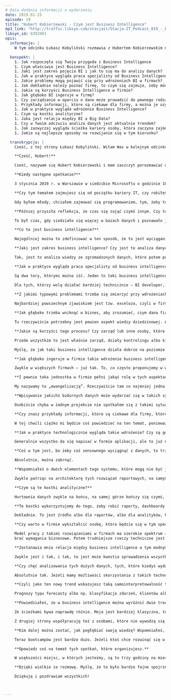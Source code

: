 ```yaml
---
# Data dodania informacji o wydarzeniu
date: 2019-01-25
episode: 19
title: "Hubert Kobierzewski - Czym jest Business Intelligence"
mp3_link: "http://traffic.libsyn.com/stacjait/Stacja.IT_Podcast_019_-_Hubert_Kobierzewski_-_Czym_jest_Business_Intelligence.mp3"
libsyn_id: 8392001
opis:
  informacje: |
    W tym odcinku Łukasz Kobyliński rozmawia z Hubertem Kobierzewskim na temat Business Intelligence. Rozmawiamy o przebiegu wdrożenia BI w firmie, jego korzyściach oraz relacji w odniesieniu do analizy danych i Big Data. 

  konspekt: |
    1. Jak rozpoczęła się Twoja przygoda z Business Intelligence
    1. Czym właściwie jest Business Intelligence?
    1. Jaki jest zakres pojęcia BI i jak to się ma do analizy danych?
    1. Jak w praktyce wygląda praca specjalisty od Business Intelligence?
    1. Jakie problemy mogą pojawić się przy wdrożeniach BI w firmach?
    1. Jak dokładnie należy poznać firmę, to czym się zajmuje, żeby móc dokonać takiego wdrożenia?
    1. Jakie są korzyści Business Intelligence w firmie?
    1. Jak głęboko BI ingeruje w firmę?
    1. Czy zarządzanie w oparciu o dane może prowadzić do pewnego rodzaju wypaczeń?
    1. Przykłady informacji, które są ciekawe dla firmy, a można je uzyskać dzięki procesom BI.
    1. Jak w praktyce wygląda wdrożenie Business Intelligence?
    1. Czym są kostki analityczne?
    1. Jaka jest relacja między BI a Big Data?
    1. Czy w Twoim odczuciu analiza danych jest aktualnie trendem?
    1. Jak zazwyczaj wygląda ścieżka kariery osoby, która zaczyna zajmować się Business Intelligence?
    1. Jakie są najlepsze sposoby na rozwijanie się w tym kierunku?

  transkrypcja: |
    Cześć, z tej strony Łukasz Kobyliński. Witam Was w kolejnym odcinku podcastu „Stacja IT”. Dzisiaj porozmawiamy na temat analizy danych, wizualizacji i szeroko rozumianego business intelligence. Moim dzisiejszym gościem jest Hubert Kobierzewski.

    **Cześć, Hubert!**

    Cześć, nazywam się Hubert Kobierzewski i mam zaszczyt porozmawiać dzisiaj głównie o business intelligence. Czy możesz powiedzieć parę słów o sobie, o tym, czym zajmujesz się na co dzień. Pracuję w firmie Codec, zajmuję się tam działką business intelligence. Czasem jeszcze poprowadzę jakieś szkolenie, czasami wieczorami zajmuję się społecznością, która nazywa się „Data Community” – obecnie jestem jej prezesem. To taka prężna organizacja, która już od ponad pięciu lat działa w wielu miastach Polski. Spotykamy się też na ogólnopolskich wydarzeniach, co ma związek zwykle z platformą danych Microsoft, ostatnio np. z artificial intelligence.

    **Kiedy następne spotkanie?**

    3 stycznia 2019 r. w Warszawie w siedzibie Microsoftu o godzinie 18. Dodatkowo zajmuję się grupą Power BI, która spotyka się zwykle w trzeci czwartek miesiąca w Startberry na Grochowskiej. 

    **Czy tym tematem zajmujesz się od początku kariery IT, czy robiłeś coś innego, nim zacząłeś zajmować się business intelligence?** 

    Gdy byłem młody, chciałem zajmować się programowaniem, tym, żeby to ładnie wyglądało, zachwycało, a niekoniecznie działało dobrze. Więc przez wiele, wiele lat byłem programistą. Zaczynałem w Delphi  od pierwszej wersji, w której językiem programowania był Pascal. Później nastąpił pewien zwrot w kierunku visual basic, potem znowu Delphi. A gdy weszły technologie dotnetowe, microsoftowe – to było jeszcze ok. 12 lat temu – siedziałem przed biurkiem i pisałem oprogramowanie. 

    **Później przyszła refleksja, że czas się zająć czymś innym. Czy to był nowy temat, który wydawał się bardziej atrakcyjny?** 

    To był czas, gdy siedziało się więcej w bazach danych i poznawało je. Gdy przyszła firma Codec, stwierdziła, że będę w tym dobry, a ja jeszcze wtedy nie wiedziałem, co to jest kostka analityczna. Pokazano mi świat danych z trochę innej, szerszej perspektywy, nie tylko takiej, w której wypełnia się wymagania funkcjonalne jakiegoś oprogramowania transakcyjnego.

    **Co to jest business intelligence?**

    Najogólniej można to zdefiniować w ten sposób, że to jest wyciąganie informacji z danych. To takie źródło wiedzy. Bo zwykle jest tak, że jeżeli zaczynamy mieć do czynienia z danymi, to są to dane, które zapisujemy jako programiści w bazach danych. One się tam gromadziły i służyły do tego, aby rozpocząć jakiś proces i zakończyć, np. sprzedaż samochodu. Ale potem przychodzi zarząd sprzedawcy samochodów i pyta, czy zarabia, czy traci. To jest ta wiedza, którą później uzyskuje się z tych danych. Bardzo często jest tak, że ta wiedza jest ukryta w różnych miejscach. Oddzielnie mamy system do obsługi przedsprzedażowej, te CRM-y, marketing, który korzysta z dobrodziejstw social mediów, cały wewnętrzny system sprzedażowy, potem posprzedażowy. To są źródła pojedynczych silosów danych, a potem przychodzi business intelligence, łapie to wszystko i wrzuca do jednego wora we w miarę ustrukturyzowany sposób. Zwykle przychodzimy tu z takim pojęciem „hurtowni danych”, potem wstawiamy business intelligence, który jest tak naprawdę wisienką na torcie, stercie danych, którą zebraliśmy.

    **Jaki jest zakres business intelligence? Czy jest to analiza danych zorientowana na biznes związana z wyciąganiem wiedzy istotnej biznesowo?**

    Tak, jest to analiza wiedzy ze zgromadzonych danych, które potem pomagają prowadzić biznes. Jeżeli dowiemy się, że źle nam idzie, to trzeba szukać tego, gdzie idzie nam źle. Czasem jest to zrobione przez uczenie maszynowe, bo uczenie maszynowe pokaże, w których miejscach robimy coś źle, a czasem trzeba to ręcznie zrobić – w zależności od tego, w co tak naprawdę zainwestowaliśmy od strony tego business intelligence.

    **Jak w praktyce wygląda praca specjalisty od business intelligence?**

    Są dwa tory, którymi można iść. Jeden to taki business intelligence developer, czyli specjalista techniczny, który bierze klawiaturę, myszkę, oprogramowanie np. do budowy hurtowni danych i buduje to wszystko technicznie. Ta osoba musi mieć też pojęcie, czym są wymiary, miary czy atrybuty. Drugi tor to analityk biznesowy, który stoi twarzą do klienta. To, co kieruje jego pracą, to przede wszystkim potrzeby klienta. Firma czuje, że potrzebuje business intelligence albo że ma to business intelligence, albo jeszcze nie wie, że ma, ale zaczęła mieć – my jesteśmy po to, aby to wskazać albo by najpierw klient się wyspowiadał, co go boli i jakich informacji oczekuje. I my sprawdzamy, czy te dane są u nich, czy ich nie ma, czy da się to połączyć, ile pracy trzeba w to włożyć i w jakich etapach my to zrobimy. Ustalenia takiego projektu business intelligence przekazuje się BI developerom, którzy potem to implementują, oczywiście przy interakcji z klientem, sprawdzeniu, czy to idzie dobrze, czy źle. 

    Dla tych, którzy wolą działać bardziej technicznie – BI developer, a dla tych, którzy są bardziej otwarci na stanięcie twarzą w twarz z dobrym albo złym klientem – to taki trochę analityk biznesowy.

    **Z jakimi typowymi problemami trzeba się zmierzyć przy wdrożeniach, ustawieniach business intelligence w firmach?**
    
    Najbardziej powszechnym zjawiskiem jest tzw. exceloza, czyli w firmie mamy tysiąc exceli, nad którymi już nie panujemy, nie wiemy, która wersja jest dobra, która jest OK. Może ktoś napisał jeszcze jakiś kod i jego sens biznesowy został zapamiętany albo napisał „+30 tys.” w jednej komórce i ona jest powielana w innych wersjach, gdzie to już biznesowo nie ma sensu. Firmy czasem nie wiedzą, że mają business intelligence, bo dla nich to faktycznie zaczyna się, gdy ktoś zbierze kilka ekstraktów w jeden Excel i użyje funkcji „wyszukaj pionowo”. Tak naprawdę to jest dla nich pierwsza wersja business intelligence. Kiedy my przychodzimy, choroba zwykle już postępuje, bo ciężko się odzwyczaić od tych exceli, zwłaszcza działy controllingu wiodą w tym prym. Trzeba te całe rozwiązania, które tam są, poddać pewnej kontroli, ułożyć, pojęciowo się dogadać, ponieważ różne działy w firmie raportują i stosują odmienne pojęcia. Często jest tak, że jak wprowadzimy hurtownię danych business intelligence, zaczynamy automatycznie produkować raporty, to przychodzą kierownicy działów i mówią, że chcieliby, aby one były jednak inaczej przedstawione, bo okazuje się, że niekoniecznie w dobrym świetle ich pokazują. My oddajemy władzę bardziej danym aniżeli ludziom nad danymi. Wolimy, aby te decyzje były oparte na danych, a nie pewnych sugestiach, które każdy może stworzyć na swoim komputerze.

    **Jak głęboko trzeba wniknąć w biznes, aby zrozumieć, czym dana firma się tak naprawdę zajmuje? Bo jeśli mówimy o excelach, w których zapisuje się różne rzeczy, to mogą tam być bardzo specyficzne dla biznesu dane, kolumny, rozumienie tych danych. Ile czasu trzeba poświęcić, aby zorientować się, co jest dla tej firmy istotne i co ona robi?**

    Tu rzeczywiście potrzebny jest pewien aspekt wiedzy dziedzinowej. Ale my w Codecu dzielimy business intelligence na dwie twarze. Jeden to controlling finansowy, który w zasadzie w większości firm wygląda tak samo. Czyli układ kont, układy zarządcze, sprawozdawcze, konsolidacja finansowa – takie rzeczy są zwykle regulowane regułami albo prawem. Wszystkie firmy podlegają tym samym regułom. Druga sprawa to business intelligence operacyjny. Tu już trzeba wejść w klienta. Zwykle wyłania się taką osobę, którą określa się mianem subject-matter expert. Ta osoba jest dla nas interfejsem, którą bierzemy w momencie, gdy rozpoznajemy, co w danej firmie się dzieje, i ona nam tłumaczy, co czym jest, jakie są procesy biznesowe, jakie informacje chcemy wyciągnąć z danych generowanych przez te procesy biznesowe. Współpraca z klientem musi być bardzo ścisła. Oczywiście jeśli robiliśmy jakiś projekt w tej samej branży, to dużo łatwiej jest wchodzić, ale z doświadczenia wiem, że przy takim układzie, kiedy pobieramy kogoś do zespołu od klienta – jedną albo więcej osób – to tę współpracę jak najbardziej da się ułożyć, nawet bez znajomości branży.

    **Jakie są korzyści tego procesu? Czy zarząd lub inne osoby, które pracują w firmie, mogą otrzymać jakieś istotne informacje?**

    Przede wszystkim to jest właśnie zarząd, działy kontrolingu albo kierownicy poszczególnych działów, bo to oni zwykle podejmują decyzje, oni potrzebują danych do ich podjęcia. To są pierwsze osoby korzystające z tego procesu. Zwykle jest tak, że one mają problem z czasem. Gdy jest zamknięcie miesiąca, to do trzeciego dnia następnego miesiąca zaczyna się popłoch. Proszę sobie wyobrazić początek maja, kiedy w Polsce te pierwsze trzy dni są wyjęte, a jeżeli jesteśmy firmą w grupie, mamy regulacje wewnętrzne, to ludzie siedzą po godzinach. To, co my robimy, to oddajemy ludziom czas, żeby mieli go więcej dla siebie. Bo te procesy hurtowego zasilania raportów danymi są zautomatyzowane do takiej postaci, żeby generowanie raportów było dużo łatwiejsze, aby nie trzeba było spędzać nad tym już tyle czasu co wcześniej. Nasi klienci dosłownie mówią nam, że oddajemy im wieczory i pole do popisu, aby robić u siebie w pracy więcej.

    Myślę, że jak taki business intelligence działa dobrze na poziomie kierowników czy zarządu, to następnym krokiem jest taki business intelligence operacyjny, gdzie daje się takie dashboardy czy kokpity menedżerskie pracownikom pierwszej linii. Załóżmy, że jesteśmy pracownikiem call center, dzwonimy do klienta i mamy przed sobą dashboard klienta, wiemy, w których miejscach i jak jest on zaangażowany, czy często do nas dzwoni, czy nie, jakie sprawy zgłaszał wcześniej. Taki człowiek już na pierwszej linii jest w stanie podejmować decyzje. Business intelligence przede wszystkim pomaga nam podejmować decyzje w locie. Oczywiście jest jeszcze aspekt eksploracji danych – dzięki niemu osoby, które mocno siedzą z danymi, wyciągają jeszcze informacje z głębi, np. w który segment produktów wejść głębiej albo którego się pozbyć, bo jest nieopłacalny.

    **Jak głęboko ingeruje w firmie takie wdrożenie business intelligence? Bo pewnie można w miarę bezboleśnie zebrać różne źródła danych, aby poddać je wspólnej analizie, ale jeśli firma nie rejestruje czegoś, co jest istotne, z jakiegoś powodu nie zapisuje istotnego faktu o klientach albo transakcjach, to trzeba wprowadzić element tego typu procesu. Czy pojawiają się jakieś problemy wynikające z tego, że wpływamy na wewnętrzne procesy firmy?**

    Zwykle w większych firmach – już tak. To, co często proponujemy w większych organizacjach, to stworzenie sobie takiej komórki. My to nazywamy BI center of excellence, gdzie dobiera się co najmniej trzy osoby, które potem będą sterowały zmianami w firmie, bo bardzo często jest tak, że pojawienie się business intelligence, hurtowni danych czy w ogóle analizy danych powoduje, że zaczynamy na te dane patrzeć troszkę inaczej, właśnie ze względu na wykorzystanie wiedzy, która w nich jest. Ale często okazuje się, że te osoby, które wprowadzają dane, ze względu na swobodę pozostawioną przez twórców aplikacji wpisują, kolokwialnie mówiąc, bzdury. A potem z tych bzdur wychodzą nam fajne rzeczy w raportach. Procesy jakości danych, master data management czy chociażby zalążki takich projektów to jest taka najsilniejsza zmiana w firmie. Często bardzo ciężko ją wprowadzić, bo należy do tego przekonać najwyższe władze w firmie, do tego, że trzeba będzie wydać trochę pieniędzy, żeby ułożyć procesy biznesowe, które nie dadzą efektów w pięć dni czy w trzy miesiące, bo to są raczej programy na pół roku czy kilka lat. Taki center of excellence, który będzie zainteresowany nowymi systemami czy modyfikacją systemów transakcyjnych działających w firmie i będzie zawsze miał BI z tyłu głowy, zacznie się przyglądać wszystkim wymaganiom stawianym aplikacjom nie tylko pod kątem wypełniania tych transakcyjnych procesów biznesowych, ale też właśnie analityki. I właśnie oni powiedzą, że OK, w procesie biznesowym data urodzenia może jest nieważna, ale np. w procesie analitycznym – już tak. I to jest pierwszy krok do tego, aby zapewnić sobie dobre raportowanie, dobrą jakość. Poprzez takie inicjatywy, typu master data management, zarządzanie danymi albo data quality budzi się też właścicielstwo danych, odpowiedzialność, to, do czego ludzie bardzo często nie chcą się przyznawać.

    **I pewnie taka jednostka w firmie pełni jakąś rolę w tych aspektach miękkich, w przekonywaniu ludzi, że warto, że trzeba, że to dla naszej korzyści, bo spodziewam się, że opór może być duży.**

    My nazywamy to „ewangelizacją”. Rzeczywiście tam co najmniej jedna osoba musi być tą, która będzie popularyzowała to business intelligence. Bo jeżeli wprowadzamy jakiekolwiek projekty w firmie, to jeżeli ich adaptacja jest słaba, użyteczność na pierwszej linii jest niefajna, to takie systemy umierają w firmie. To, co nie jest wykorzystywane, jest wyrzucane. Muszą więc być osoby, które będą propagowały wiedzę o tym, że w ogóle coś takiego jest, tłumaczyły, jak tego używać, jakie korzyści z tego uzyskamy itd. Mimo wszystko niektórzy ludzie będą chcieli pozostać przy starych excelach i pracować takim sposobem dalej, bo to jest ich strefa komfortu. Czasami mocniejsze popchnięcie w kierunku nowszych rozwiązań powoduje, że ludzie otwierają oczy, że można coś zrobić pięć razy krócej.

    **Wpisywanie jakichś bzdurnych danych może wydarzać się w takich sytuacjach, kiedy ludzie są rozliczani z pewnych liczb, które wprowadzają do systemu. Jeśli mamy duże zaufanie do zarządzania w oparciu o dane, patrzymy na liczby, a nie rozmawiamy z ludźmi, i ktoś ma w celach rocznych odbycie stu rozmów z klientami, to on ma zachętę do tego, żeby wprowadzać, że właśnie dzisiaj już pięć razy do kogoś pojechał. Czy spotykacie się z takimi wypaczeniami systemów, w których połączenie z rozliczaniem pracowników z jakichś konkretnych liczb, kwot powoduje niepokojące zjawiska?**

    Osobiście chyba w żadnym projekcie nie spotkałem się z takimi sytuacjami, ale moi koledzy – tak. Jednym z nich była sieć sprzedaży jednego z producentów farmaceutyków. Te osoby raportowały jedne rzeczy poprzez swoje CRM-y, a kiedy wprowadzono monitorowanie floty, okazało się, że jest to rozbieżne. Zastosowanie business intelligence było takie, żeby nałożyć na siebie te informacje, które były pozyskiwane od dostawcy czy zarządcy floty, z tymi rzeczami, które wpisywane są w CRM, i potem przywoływać pracowników do porządku. Były też sytuacje związane z business intelligence departamentalnym, nie ma takiego ogólnego firmowego. Kierownicy dostosowują swoje wyniki, żeby ładnie to wyglądało na wykresie. Gdy potem przychodzą standardy ogólnofirmowe, to w tym momencie kierownicy denerwują się, bo ich wyniki podciągnięte pod tę samą kreskę jednak nie są takie, jak były pokazywane wcześniej.

    **Czy znasz przykłady informacji, które są ciekawe dla firmy, które można było uzyskać dzięki procesom business intelligence, ale które mniej nam się kojarzą z wynikami sprzedażowymi, liczbą spotkań czy jakąś analityką klientów? Czy któraś z firm miała nietypowe zastosowanie, coś, co nie dotyczyło bezpośrednio sprzedaży?**

    W tej chwili ciężko mi będzie coś powiedzieć na ten temat, ponieważ dużo mamy związku z finansami, robiliśmy np. analizy przypływów pieniężnych w firmie, takie cashflow. Kiedyś zrobiliśmy taki model dla jednej z firm, która zajmuje się windykacją. Zanim kupiła pakiet windykacyjny konsumencki, przepuszczała go przez stworzony przez nas model, opracowany na podstawie historii, i pokazywał on im, że z tej paczki długu będą mieli w tym miesiącu tyle, w tym tyle i w tym tyle. To pokazywało potencjalny zwrot z inwestycji. Może nie sprzedaż bezpośrednia, ale potencjał operacji finansowej. Tak biznesy zwykle działają, sprzedaż jest ich najważniejszym driverem, w zasadzie skupiamy się na wszystkim, co jest związane z kosztami, z przychodami firmy. Operacyjnie, owszem, też, ale każdy biznes inaczej. Mógłbym powiedzieć, że robiłem hurtownię dla czegoś takiego jak PKS u nas w Polsce, tam mogliśmy pokazywać np. przepływy pasażerów i to, jak pomagać w planowaniu linii autobusowych na poziomie krajowym. Oni robili takie główne korytarze, potem nitki dochodzące i analizowało się liczby pasażerów, które przepływały tymi nitkami po całym kraju.

    **Jak w praktyce technologicznie wygląda takie wdrożenie? Czy są gotowe platformy, z których się korzysta i które trzeba zintegrować z systemami u klientów, czy też są to rozwiązania tworzone od zera, które pozwalają wdrożyć w firmie business intelligence?**

    Generalnie wszystko da się napisać w formie aplikacji, ale to już nie będzie takie elastyczne, uniwersalne i monitorowalne. Poza tym będzie kosztować. Oczywiście duzi producenci, tacy jak Informatica, Oracle, Microsoft, SAP, mają pakiety, które pozwalają składować dane. W pierwszym przypadku to jest zwykle relacyjna baza danych, bo takie najlepiej sprawdzają się w business intelligence czy w hurtowniach danych. Na pewno dadzą się tam wykorzystać pakiety integracyjne, w których pobieramy dane z wielu różnych źródeł w wielu różnych formach czy też pobieramy dane ze źródłowych baz danych czy z ekstraktów, bo bardzo często izoluje się systemy źródłowe od hurtowni danych poprzez wprowadzenie ekstraktów. Na samej górze mamy najczęściej kostki analityczne jako taką formę uproszczenia czy interfejsu dla użytkownika biznesowego w formie źródła danych ze zdefiniowanymi relacjami. Plus narzędzia do produkcji raportów. To raportowanie jest z jednej strony klasyczne, korporacyjne, czyli piszemy jakieś sztywne raporty, które użytkownik wyciąga sobie z katalogu, uruchamia, odświeża, wprowadza parametry. I one są raczej bardziej statyczne albo nadające się do wydruku. Z drugiej strony na drugim końcu mamy coś takiego jak self-service BI, czyli danie pewnej wolności użytkownikowi biznesowemu, kiedy ci specjaliści od BI przygotują ładne źródło danych w postaci zestawu tabelek albo jakichś kostek analitycznych. Wtedy te osoby po prostu łączą się z tymi kostkami i układają sobie dane, raporty w taki sposób czy drążą te dane jak tacy bardziej zaawansowani użytkownicy. Mówi się, że self-service BI jest dla wszystkich, ale z tego, co usłyszałem kiedyś na jednej z konferencji, to self-service BI jest dla tych, co są bardziej self-service.

    **Coś w tym jest, bo żeby coś sensownego wyciągnąć z danych, to trzeba się chwilę zastanowić, aby nie zrobić sobie krzywdy, bo łatwo można wygenerować raport, który dajemy na wnioski albo jest niekompatybilny z tym, na co wcześniej patrzyliśmy.**

    Absolutnie, można zabrnąć.

    **Wspomniałeś o dwóch elementach tego systemu, które mogą nie być jasne. Wspomniałeś, że są bazy danych, które trzymają te na bieżąco gromadzone dane. Ale często robi się tak, że bezpośrednio z nich nie korzystamy, tylko robimy pośrednią warstwę ekstraktów. Czy masz tu na myśli osobną warstwę bazy danych, czy jakąś inną warstwę, która pozwala nam to odizolować od oryginalnych źródeł?**

    Zwykle patrząc na architekturę tych rozwiązań raportowych, na samym dole są te źródła danych, z których korzystamy. One są w przeróżnych formach, dlatego mówimy tu o integracji. Poziom wyżej zwykle tworzy się warstwę takiego ODS-a, czyli operational data store. To są tak naprawdę kopie danych źródłowych. One są pobierane w takich klasycznych hurtowniach po to, aby potem, jeżeli chcemy odświeżać dane czy przerabiać je dalej, nie obciążać systemów źródłowych. Bo jednym z problemów raportowania jest to, że jeżeli w aplikacji transakcyjnej mamy raportowanie, to jeżeli rośniemy z tymi danymi, rośniemy też często z liczbą raportów i uruchomieniami tych raportów, to one stają się kłopotem dla aplikacji transakcyjnej. Ich uruchamianie często obciąża aplikację i inni użytkownicy zaczynają się skarżyć na wydajność. Bardzo często następnym krokiem jest stworzenie replikacji tej bazy danych transakcyjnej i raportowanie z tamtej bazy tymi samymi raportami. A potem, jak już widzimy, że chcemy połączyć dane z innymi danymi, wtedy tworzy się hurtownia. Powyżej tzw. ODS-u tworzy się takie struktury, który są bliższe raportowaniu. Czyli mamy tak naprawdę nazwy tych kolumn, tabelek, które są bliżej użytkownika biznesowego. Tam jest napisane „sprzedaż”, „koszt”, a nie jakieś „TBR…”, tak po programistycznemu…

    **Czym są te kostki analityczne?**

    Hurtownia danych zwykle na końcu, na samej górze kończy się czymś, co nazywa się data mart, czyli takimi tematycznymi zestawami tabel, gdzie w jednej tabeli mamy zebraną sprzedaż, w innej – listę produktów, w kolejnej – listę klientów, kalendarz. Tak jakby upraszczamy ten nasz świat biznesowo-raportowy. Ale to wszystko siedzi na razie w tabelkach relacyjnych, które mimo dużych możliwości definicji, powiązań, prostych typów danych – wiemy, gdzie zrobić agregację – wymagają jednak od użytkownika trochę ekwilibrystyki. Bo jeżeli użytkownik zobaczy daną numeryczną, np. klucz klienta, i kwotę sprzedaży, to systemy raportowe zwykle traktują te dane jednakowo. One proponują agregację, ale nie dokonujemy takiej samej agregacji na identyfikatorze klienta jak np. na samej sprzedaży, bo tu będzie suma, a tu np. liczba wystąpień. Zestawienie tego w jeszcze jedną strukturę, którą nazywa się kostką analityczną, powoduje, że wszystkie relacje zostają usztywnione, tzn. my wiemy, jak ci klienci są połączeni z naszą sprzedażą, wiemy, jak to jest ładnie rozłożone po kategoriach produktu. Dodane są też funkcje takiej inteligencji czasowej, czyli np. miary, które pozwalają nam porównać się np. na rok wstecz czy zobaczyć, czy w poprzednim okresie mieliśmy wzrost, czy spadek. Możemy wprowadzić dodatkowe mierniki, tzw. key performance indicators, co często jest implementowane w kostkach, przeróżne hierarchie. To rozszerza możliwości tej relacyjnej bazy danych w potężne narzędzia analityczne. Takie, że użytkownik biznesowy jest w stanie o wiele, wiele szybciej operować danymi, które są ładnie ułożone w kostce, z tymi dodatkowymi elementami, o których wspomniałem, niż z samymi gołymi tabelami relacyjnymi.

    **Te kostki wykorzystujemy do tego, żeby robić raporty, dashboardy albo interaktywną analitykę.**

    Dokładnie. To jest źródło albo dla raportów, albo dla analityków, którzy zagłębiają się w te dane.

    **Czy warto w firmie wykształcić osobę, która będzie się w tym specjalizowała, znała na tym, np. modyfikowała te raporty, tworzyła nowy dashboard, jeśli ten poprzedni nam się znudził albo będziemy chcieli coś w nim zmienić?**

    Model pracy z takimi rozwiązaniami w firmach ma szerokie spektrum – od takiego stanu, że czasami nic nie robimy, wszystko zlecamy i tylko zewnętrzni specjaliści zajmują się takimi zmianami. Jest też druga strona, kiedy wszystko sami robimy wewnętrznie. Rzeczywiście wtedy trzeba nabyć odpowiednich kompetencji. Czasami jest to rozwiązanie pośrodku, tzn. firma sama otrzymuje np. raporty, bo to jest trochę łatwiejsze, sama potrafi ze
    brać wymagania biznesowe. Potem trudniejsze rzeczy techniczne jest w stanie efektywnie przekazać firmie, która dostarcza takie rozwiązania, np. samą hurtownię albo hurtownię plus kostki. Bardzo często spotykanym przypadkiem jest to, że raporty pozostawia się po stronie klienta, one najczęściej się zmieniają. Tu też chodzi o to, żeby odpowiadać częściej na potrzeby firmy, bo w momencie kiedy ktoś się zorientuje, że albo potrzebuje zmodyfikować istniejący raport, albo dodać nowy, to jeżeli powie któremuś ze swoich współpracowników, że trzeba to zrobić, to może odbyć się w miarę szybko, ale jeżeli trzeba wystawić zlecenie dla firmy zewnętrznej, to już mogą być problemy. Jeżeli nie mamy otwartej umowy z dostawcą, w której rozliczamy się za zrobioną pracę, czyli zużyty czas, to zwykle robione jest to wnioskami zmian i wycenianiem itd., a to może trochę wydłużyć proces, co tak naprawdę jest jedną z bolączek business intelligence. Mamy narzędzia, które pozwalają szybko pozmieniać te raporty, ale procesy biznesowe czasem za tym nie nadążają. Jeżeli więc chcemy zachować balans, to proponowałbym przynajmniej tę część raportową objąć wewnątrz firmy, żebyśmy mogli szybciej reagować i szybciej mieć u siebie narzędzia do podejmowania decyzji.

    **Zastanawia mnie relacja między business intelligence a tym modnym ciągle big data. Faktycznie wiele firm ma dużo danych, szczególnie firmy zaangażowane w sprzedaż czy w funkcjonowanie w świecie on-line. Jak rozwiązania business intelligence mają się tu do big data? Czy chodzi o integrację różnych narzędzi, czy też są głębsze problemy, które musimy rozwiązać, jeśli chcielibyśmy takie duże dane analizować podobnymi narzędziami lub tymi samymi?**

    Zwykle jest i tak, i tak, to jest może kwestia sprowadzenia wszystkiego do podobnego mianownika. Bo business intelligence bardzo dobrze radzi sobie z big data. Big data jest trochę inną formą informacji transakcyjnej. Gdy wchodzimy na jakąś stronę, zostawiamy ślad – np. poprzez kliknięcie czy skrolowanie – to te dane zostają u dostawców analityki związanej ze śledzeniem stron. Nawet jeżeli mamy te surowe dane, np. logi z serwera albo serwerów, gdzie stoją nasze strony, to i tak te narzędzia, które występują w big data, doprowadzają do tego, że te dane są bardziej ułożone. Te formy przeznaczone do analityki są zwykle bardziej relacyjne. Nawet jeżeli mamy liczbę słów w jakimś tekście, to i tak doprowadzamy to do formy raportu relacyjnego, np. mamy słowo i liczbę wystąpień. Możemy tu wziąć jakiś identyfikator i listę miejsc, które ktoś odwiedził wraz z częstotliwością, czasem przebywania. To wszystko sprowadza się do takiej relacyjnej formy. Potem bierzemy te wyniki, big data plus narzędzia, które tam dookoła mieliśmy. One są traktowane jako jedno ze źródeł business intelligence, bardzo często później mieszają się dane relacyjne z tymi mniej relacyjnymi. Należy to traktować jako kolejny strumień danych do naszej analityki.

    **Czy chęć analizowania tych dużych danych, tych, które kiedyś wydawały się nieistotne, jak np. to skrolowanie po stronie, liczba wejść do nas na stronę, to, że np. ktoś długo na niej był, przeskrolował, to rzeczywiście jest trendem, że to wszystko chcielibyśmy wiedzieć i to nam daje coś więcej?**

    Absolutnie tak. Jeżeli mamy możliwości skorzystania z takich technologii, to łącząc ją z naszymi tradycyjnymi źródłami danych, tymi wewnętrznymi, jesteśmy w stanie dowiedzieć się o wiele więcej o tym, jak nasz biznes jest postrzegany z zewnątrz. Działy marketingu bardzo intensywnie korzystają z tych narzędzi. Google Analytics to w ogóle jest już standard wszędzie i na każdym poziomie. Podłączanie tego wszystkiego do naszych systemów CRM-owych jest już chyba normą, dodatkowo wskazuje na to, czym klient naprawdę się interesuje. To już jest i działa, tylko oczywiście ma coraz bardziej szczegółową i zindywidualizowaną formę. Myślę, że w tej chwili to bardziej automatyka, aby jak najmniej czasu spędzać nad tą analityką. Wnioski podsuwały się same przez narzędzia, którymi się posługujemy. Oczywiście tu jest wielkie wsparcie machine learning w tych procesach, bo ogarnięcie tak wielkiej ilości danych w zwykłej business intelligence byłoby bardzo trudne.

    **Czyli jako ten nowy trend wskazujesz taką samointerpretowalność tych wyników analiz, czyli jakieś dodatkowe modele, które nam pokazują nie tylko trendy czy wyniki bieżące, ale też mówią, co może się zdarzyć za chwilę i jak to interpretować?**

    Prognozy typu forecasty albo np. klasyfikacja zdarzeń, klientów albo dziedziny zainteresowania klientów, wzbogacanie danych wewnętrznych to są takie rzeczy, gdzie machine learning jest nieocenionym partnerem business intelligence w szybszym ogarnianiu tej masy danych, do której mamy dostęp.

    **Powiedziałeś, że w business intelligence można wyróżnić dwie trochę inne role, ale w związku z tym może moglibyśmy pokazać, jak zwykle wygląda ścieżka kariery ludzi, którzy zaczynają się tym zajmować. W jaki sposób trafiają do takich ról? Czy to są osoby, które wcześniej zajmowały się programowaniem, czy bardziej analizami, statystyką? Czy możesz przedstawić typową ścieżkę dla tej roli?**

    Ze ścieżkami bywa naprawdę różnie. Moja jest bardziej klasyczna, techniczna. Człowiek był programistą, zaczął zajmować się w większej ilości danymi, podczas częstszych rozmów z klientami okazało się, że raportowanie jest ważne. Ktoś potem pokazał, że raportowanie może być łatwe, a nie ciężkie. I to jest ścieżka techniczna. Warunkiem w obu przypadkach jest to, że musimy kochać dane i kochać obcować z danymi. Bo to jest taka praca u podstaw, w której ogląda się liczby, a potem przekształca się je na wykresy. To ścieżka stopniowego wchodzenia w analitykę, przechodzenia z systemów transakcyjnych na hurtownie, kiedy dowiadujemy się, czym jest wymiar, miara, fakty i hierarchie. Potem jesteśmy w stanie przełożyć wymaganie biznesowe raportowe na to, którego z tych pojęć użyć.

    Z drugiej strony współpracuję też z osobami, które nie wywodzą się z tej branży, a były wręcz humanistami. One mają do tego zwykle podejście bardziej holistyczne. Są w stanie bardzo dobrze spojrzeć na wszystko z góry i dążyć do tego business intelligence od strony wiedzy, którą da się stamtąd pozyskać. Potrafią wejść szybko w buty klienta i powiedzieć, że klient będzie potrzebował takich numerków, takich określeń biznesowych i teraz – czy my gdzieś to mamy albo jak możemy sobie to wszystko ułożyć, przetransformować itd.? Więc, owszem, to trudniejsza ścieżka, bo trzeba się z pewnymi narzędziami zaznajomić, ale te narzędzia dla współczesnych producentów nie są ciężkie. To są zwykle interfejsy okienkowe, gdzie wszystko przeciągamy myszką. Owszem, SQL-a trzeba się na pewno nauczyć, bo to absolutna podstawa. Z innych technologii to MDX – język, który bardzo często występuje w różnych rozwiązaniach. Trzeba trochę liznąć programowania. Te mniej techniczne osoby muszą wiedzieć, czym jest zmienna, typy danych i chociażby piksele na tych raportach.

    **Kim dalej można zostać, jak pogłębiać swoją wiedzę? Wspomniałeś, że uczestniczysz w organizacji spotkań osób w tym obszarze. Jakie tematy poruszasz? W jaki sposób ludzie z tego obszaru znajdują obszar, w którym ciągle widzą, że mogą znaleźć coś nowego?**

    Teraz bootcampów jest bardzo dużo. Jeżeli ktoś chce rozwinąć się w jakimś kierunku – nieważne, w jakiej dziedzinie, czy to jest szydełkowanie, pieczenie ciast, pisanie aplikacji webowych – to jest w stanie znaleźć coś dla siebie. W dużych miastach jest łatwiej, bo tam zwykle odbywają się takie spotkania, ale źródła on-line’owe też są bardzo obszerne. Jesteśmy w stanie dużo wiedzy pozyskać z darmowych albo bardzo tanich źródeł, bardzo skoncentrowanych na to, gdzie można zacząć. Ale gdy ktoś już zaczął i chce się dalej rozwijać, to sporo jest też konferencji i meet-upów. Ostatnio otwieraliśmy oddział w Białymstoku, zjawiło się ok. 60–70 osób, podczas gdy spodziewałem się 20. Potrzeba chłonięcia wiedzy jest więc duża zarówno wśród osób, które dopiero zaczynają pracę z danymi, jak i tych, które już siedzą w tym dobrych kilka, a nawet kilkanaście lat. Pojawia się dużo webinarów on-line, podcastów oraz kursów. Jeśli mamy odłożonych trochę pieniędzy, to polecam kursy, bo ta dawka wiedzy będzie najbardziej intensywna. Jeżeli pójdziemy na meet-up czy na konferencję, to zwykle zobaczymy jakiś jednodniowy warsztat albo godzinną prelekcję, która pokaże kierunek, w którym można pójść, gdzie znaleźć materiały, ale żeby coś przećwiczyć, posłuchać eksperta w danej dziedzinie, to trzeba pójść do swoich HR-ów i wyciągnąć od nich trochę funduszy na szkolenie. I oczywiście tym, którzy są po szkole średniej, polecam studia.

    **Opowiedz coś na temat tych spotkań, które organizujesz.**

    W większości miejsc, w których jesteśmy, są to trzy godziny na miesiąc, dwie prelekcje. Jesteśmy na tyle prężną organizacją, że sami finansujemy swoje spotkania. W międzyczasie te prelekcje są na tyle interaktywne, że w dowolnym momencie można podnieść rękę i dociec jakiegoś tematu. Są tam osoby, które opowiedzą nam o danych tematach. One już bardzo długo tam działają, często są nauczycielami akademickimi, mają duże doświadczenie projektowe. Mówią często o swoich doświadczeniach, projektach albo o jakichś nowinkach. Bywa, że te najbardziej wyróżnione osoby mają bardzo często dostęp do produktów, które jeszcze nie były opublikowane. Mogą pokazywać rzeczy, które zobaczymy w przyszłości. Z drugiej strony zachęcamy te osoby, które nigdy jeszcze nie przemawiały, żeby wskoczyły na naszą scenę i pokazały, że też umieją mówić. Mamy wiele takich przypadków, kiedy taka osoba dwa, trzy lata temu pojawiła się u nas na scenie, a w tej chwili działa w naszych strukturach i pomaga nam w tym, co robimy. Spotkania są więc fajne, swobodne i bardziej nieformalne.

    **Dzięki wielkie za rozmowę. Myślę, że to było bardzo fajne spojrzenie na ten obszar, które może zachęcić wiele osób, aby się tym zainteresować. Do usłyszenia następnym razem!**

    Dziękuję i pozdrawiam wszystkich!



---
```

